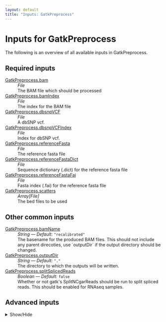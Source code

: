 ```yaml
---
layout: default
title: "Inputs: GatkPreprocess"
---
```


# Inputs for GatkPreprocess

The following is an overview of all available inputs in
GatkPreprocess.


## Required inputs
<dl>
<dt id="GatkPreprocess.bam"><a href="#GatkPreprocess.bam">GatkPreprocess.bam</a></dt>
<dd>
    <i>File </i><br />
    The BAM file which should be processed
</dd>
<dt id="GatkPreprocess.bamIndex"><a href="#GatkPreprocess.bamIndex">GatkPreprocess.bamIndex</a></dt>
<dd>
    <i>File </i><br />
    The index for the BAM file
</dd>
<dt id="GatkPreprocess.dbsnpVCF"><a href="#GatkPreprocess.dbsnpVCF">GatkPreprocess.dbsnpVCF</a></dt>
<dd>
    <i>File </i><br />
    A dbSNP vcf.
</dd>
<dt id="GatkPreprocess.dbsnpVCFIndex"><a href="#GatkPreprocess.dbsnpVCFIndex">GatkPreprocess.dbsnpVCFIndex</a></dt>
<dd>
    <i>File </i><br />
    Index for dbSNP vcf.
</dd>
<dt id="GatkPreprocess.referenceFasta"><a href="#GatkPreprocess.referenceFasta">GatkPreprocess.referenceFasta</a></dt>
<dd>
    <i>File </i><br />
    The reference fasta file
</dd>
<dt id="GatkPreprocess.referenceFastaDict"><a href="#GatkPreprocess.referenceFastaDict">GatkPreprocess.referenceFastaDict</a></dt>
<dd>
    <i>File </i><br />
    Sequence dictionary (.dict) for the reference fasta file
</dd>
<dt id="GatkPreprocess.referenceFastaFai"><a href="#GatkPreprocess.referenceFastaFai">GatkPreprocess.referenceFastaFai</a></dt>
<dd>
    <i>File </i><br />
    Fasta index (.fai) for the reference fasta file
</dd>
<dt id="GatkPreprocess.scatters"><a href="#GatkPreprocess.scatters">GatkPreprocess.scatters</a></dt>
<dd>
    <i>Array[File] </i><br />
    The bed files to be used
</dd>
</dl>

## Other common inputs
<dl>
<dt id="GatkPreprocess.bamName"><a href="#GatkPreprocess.bamName">GatkPreprocess.bamName</a></dt>
<dd>
    <i>String </i><i>&mdash; Default:</i> <code>"recalibrated"</code><br />
    The basename for the produced BAM files. This should not include any parent direcoties, use `outputDir` if the output directory should be changed.
</dd>
<dt id="GatkPreprocess.outputDir"><a href="#GatkPreprocess.outputDir">GatkPreprocess.outputDir</a></dt>
<dd>
    <i>String </i><i>&mdash; Default:</i> <code>"."</code><br />
    The directory to which the outputs will be written.
</dd>
<dt id="GatkPreprocess.splitSplicedReads"><a href="#GatkPreprocess.splitSplicedReads">GatkPreprocess.splitSplicedReads</a></dt>
<dd>
    <i>Boolean </i><i>&mdash; Default:</i> <code>false</code><br />
    Whether or not gatk's SplitNCgarReads should be run to split spliced reads. This should be enabled for RNAseq samples.
</dd>
</dl>

## Advanced inputs
<details>
<summary> Show/Hide </summary>
<dl>
<dt id="GatkPreprocess.applyBqsr.javaXmxMb"><a href="#GatkPreprocess.applyBqsr.javaXmxMb">GatkPreprocess.applyBqsr.javaXmxMb</a></dt>
<dd>
    <i>Int </i><i>&mdash; Default:</i> <code>2048</code><br />
    The maximum memory available to the program in megabytes. Should be lower than `memoryMb` to accommodate JVM overhead.
</dd>
<dt id="GatkPreprocess.applyBqsr.memoryMb"><a href="#GatkPreprocess.applyBqsr.memoryMb">GatkPreprocess.applyBqsr.memoryMb</a></dt>
<dd>
    <i>Int </i><i>&mdash; Default:</i> <code>javaXmxMb + 512</code><br />
    The amount of memory this job will use in megabytes.
</dd>
<dt id="GatkPreprocess.baseRecalibrator.javaXmxMb"><a href="#GatkPreprocess.baseRecalibrator.javaXmxMb">GatkPreprocess.baseRecalibrator.javaXmxMb</a></dt>
<dd>
    <i>Int </i><i>&mdash; Default:</i> <code>1024</code><br />
    The maximum memory available to the program in megabytes. Should be lower than `memoryMb` to accommodate JVM overhead.
</dd>
<dt id="GatkPreprocess.baseRecalibrator.knownIndelsSitesVCFIndexes"><a href="#GatkPreprocess.baseRecalibrator.knownIndelsSitesVCFIndexes">GatkPreprocess.baseRecalibrator.knownIndelsSitesVCFIndexes</a></dt>
<dd>
    <i>Array[File] </i><i>&mdash; Default:</i> <code>[]</code><br />
    The indexed for the known variant VCFs.
</dd>
<dt id="GatkPreprocess.baseRecalibrator.knownIndelsSitesVCFs"><a href="#GatkPreprocess.baseRecalibrator.knownIndelsSitesVCFs">GatkPreprocess.baseRecalibrator.knownIndelsSitesVCFs</a></dt>
<dd>
    <i>Array[File] </i><i>&mdash; Default:</i> <code>[]</code><br />
    VCF files with known indels.
</dd>
<dt id="GatkPreprocess.baseRecalibrator.memoryMb"><a href="#GatkPreprocess.baseRecalibrator.memoryMb">GatkPreprocess.baseRecalibrator.memoryMb</a></dt>
<dd>
    <i>Int </i><i>&mdash; Default:</i> <code>javaXmxMb + 512</code><br />
    The amount of memory this job will use in megabytes.
</dd>
<dt id="GatkPreprocess.dockerImages"><a href="#GatkPreprocess.dockerImages">GatkPreprocess.dockerImages</a></dt>
<dd>
    <i>Map[String,String] </i><i>&mdash; Default:</i> <code>{"picard": "quay.io/biocontainers/picard:2.23.2--0", "gatk4": "quay.io/biocontainers/gatk4:4.1.8.0--py38h37ae868_0"}</code><br />
    The docker images used. Changing this may result in errors which the developers may choose not to address.
</dd>
<dt id="GatkPreprocess.gatherBamFiles.compressionLevel"><a href="#GatkPreprocess.gatherBamFiles.compressionLevel">GatkPreprocess.gatherBamFiles.compressionLevel</a></dt>
<dd>
    <i>Int? </i><br />
    The compression level of the output BAM.
</dd>
<dt id="GatkPreprocess.gatherBamFiles.createMd5File"><a href="#GatkPreprocess.gatherBamFiles.createMd5File">GatkPreprocess.gatherBamFiles.createMd5File</a></dt>
<dd>
    <i>Boolean </i><i>&mdash; Default:</i> <code>false</code><br />
    ???
</dd>
<dt id="GatkPreprocess.gatherBamFiles.javaXmxMb"><a href="#GatkPreprocess.gatherBamFiles.javaXmxMb">GatkPreprocess.gatherBamFiles.javaXmxMb</a></dt>
<dd>
    <i>Int </i><i>&mdash; Default:</i> <code>1024</code><br />
    The maximum memory available to the program in megabytes. Should be lower than `memoryMb` to accommodate JVM overhead.
</dd>
<dt id="GatkPreprocess.gatherBamFiles.memoryMb"><a href="#GatkPreprocess.gatherBamFiles.memoryMb">GatkPreprocess.gatherBamFiles.memoryMb</a></dt>
<dd>
    <i>Int </i><i>&mdash; Default:</i> <code>javaXmxMb + 512</code><br />
    The amount of memory this job will use in megabytes.
</dd>
<dt id="GatkPreprocess.gatherBamFiles.timeMinutes"><a href="#GatkPreprocess.gatherBamFiles.timeMinutes">GatkPreprocess.gatherBamFiles.timeMinutes</a></dt>
<dd>
    <i>Int </i><i>&mdash; Default:</i> <code>1 + ceil((size(inputBams,"G") * 1))</code><br />
    The maximum amount of time the job will run in minutes.
</dd>
<dt id="GatkPreprocess.gatherBqsr.javaXmxMb"><a href="#GatkPreprocess.gatherBqsr.javaXmxMb">GatkPreprocess.gatherBqsr.javaXmxMb</a></dt>
<dd>
    <i>Int </i><i>&mdash; Default:</i> <code>256</code><br />
    The maximum memory available to the program in megabytes. Should be lower than `memory` to accommodate JVM overhead.
</dd>
<dt id="GatkPreprocess.gatherBqsr.memoryMb"><a href="#GatkPreprocess.gatherBqsr.memoryMb">GatkPreprocess.gatherBqsr.memoryMb</a></dt>
<dd>
    <i>Int </i><i>&mdash; Default:</i> <code>256 + javaXmxMb</code><br />
    The amount of memory this job will use in megabytes.
</dd>
<dt id="GatkPreprocess.gatherBqsr.timeMinutes"><a href="#GatkPreprocess.gatherBqsr.timeMinutes">GatkPreprocess.gatherBqsr.timeMinutes</a></dt>
<dd>
    <i>Int </i><i>&mdash; Default:</i> <code>1</code><br />
    The maximum amount of time the job will run in minutes.
</dd>
<dt id="GatkPreprocess.splitNCigarReads.javaXmx"><a href="#GatkPreprocess.splitNCigarReads.javaXmx">GatkPreprocess.splitNCigarReads.javaXmx</a></dt>
<dd>
    <i>String </i><i>&mdash; Default:</i> <code>"4G"</code><br />
    The maximum memory available to the program. Should be lower than `memory` to accommodate JVM overhead.
</dd>
<dt id="GatkPreprocess.splitNCigarReads.memory"><a href="#GatkPreprocess.splitNCigarReads.memory">GatkPreprocess.splitNCigarReads.memory</a></dt>
<dd>
    <i>String </i><i>&mdash; Default:</i> <code>"5G"</code><br />
    The amount of memory this job will use.
</dd>
</dl>
</details>





